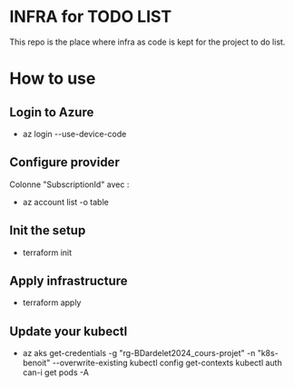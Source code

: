 # INFRA for TODO LIST

This repo is the place where infra as code is kept for the project to do list.

# How to use

## Login to Azure

- az login --use-device-code

## Configure provider

Colonne "SubscriptionId" avec :
- az account list -o table

## Init the setup

- terraform init

## Apply infrastructure

- terraform apply

## Update your kubectl

- az aks get-credentials -g "rg-BDardelet2024_cours-projet" -n "k8s-benoit" --overwrite-existing
kubectl config get-contexts
kubectl auth can-i get pods -A

